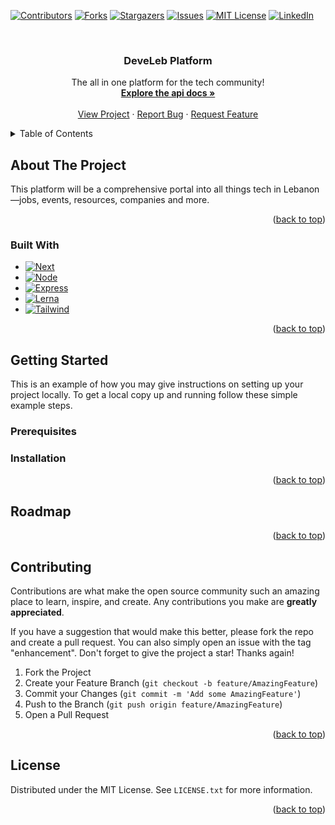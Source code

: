 <a id="readme-top"></a>

<!-- PROJECT SHIELDS -->
[![Contributors][contributors-shield]][contributors-url]
[![Forks][forks-shield]][forks-url]
[![Stargazers][stars-shield]][stars-url]
[![Issues][issues-shield]][issues-url]
[![MIT License][license-shield]][license-url]
[![LinkedIn][linkedin-shield]][linkedin-url]

<!-- PROJECT LOGO -->
<br />
<div align="center">

  <h3 align="center">DeveLeb Platform</h3>
  <p align="center">
    The all in one platform for the tech community!
    <br />
    <a href="https://develeb.github.io/Develeb-Platform/"><strong>Explore the api docs »</strong></a>
    <br />
    <br />
    <a href="https://github.com/DeveLeb/Develeb-Platform/">View Project</a>
    ·
    <a href="https://github.com/DeveLeb/Develeb-Platform/issues/new?labels=bug&template=bug-report.md">Report Bug</a>
    ·
    <a href="https://github.com/DeveLeb/Develeb-Platform/issues/new?labels=enhancement&template=feature-request.md">Request Feature</a>
  </p>
</div>



<!-- TABLE OF CONTENTS -->
<details>
  <summary>Table of Contents</summary>
  <ol>
    <li>
      <a href="#about-the-project">About The Project</a>
      <ul>
        <li><a href="#built-with">Built With</a></li>
      </ul>
    </li>
    <li>
      <a href="#getting-started">Getting Started</a>
      <ul>
        <li><a href="#prerequisites">Prerequisites</a></li>
        <li><a href="#installation">Installation</a></li>
      </ul>
    </li>
    <li><a href="#usage">Usage</a></li>
    <li><a href="#roadmap">Roadmap</a></li>
    <li><a href="#contributing">Contributing</a></li>
    <li><a href="#license">License</a></li>
    <li><a href="#contact">Contact</a></li>
    <li><a href="#acknowledgments">Acknowledgments</a></li>
  </ol>
</details>



<!-- ABOUT THE PROJECT -->
## About The Project

This platform will be a comprehensive portal into all things tech in Lebanon—jobs, events, resources, companies and more. 

<p align="right">(<a href="#readme-top">back to top</a>)</p>



### Built With

* [![Next][Next.js]][Next-url]
* [![Node][Node.js]][Node-url]
* [![Express][Express.js]][Express-url]
* [![Lerna][Lerna.js]][Lerna-url]
* [![Tailwind][Tailwind.js]][Tailwind-url]

<p align="right">(<a href="#readme-top">back to top</a>)</p>



<!-- GETTING STARTED -->
## Getting Started

This is an example of how you may give instructions on setting up your project locally.
To get a local copy up and running follow these simple example steps.

### Prerequisites



### Installation


<p align="right">(<a href="#readme-top">back to top</a>)</p>



<!-- ROADMAP -->
## Roadmap


<p align="right">(<a href="#readme-top">back to top</a>)</p>



<!-- CONTRIBUTING -->
## Contributing

Contributions are what make the open source community such an amazing place to learn, inspire, and create. Any contributions you make are **greatly appreciated**.

If you have a suggestion that would make this better, please fork the repo and create a pull request. You can also simply open an issue with the tag "enhancement".
Don't forget to give the project a star! Thanks again!

1. Fork the Project
2. Create your Feature Branch (`git checkout -b feature/AmazingFeature`)
3. Commit your Changes (`git commit -m 'Add some AmazingFeature'`)
4. Push to the Branch (`git push origin feature/AmazingFeature`)
5. Open a Pull Request

<p align="right">(<a href="#readme-top">back to top</a>)</p>



<!-- LICENSE -->
## License

Distributed under the MIT License. See `LICENSE.txt` for more information.

<p align="right">(<a href="#readme-top">back to top</a>)</p>



<!-- MARKDOWN LINKS & IMAGES -->
<!-- https://www.markdownguide.org/basic-syntax/#reference-style-links -->
[contributors-shield]: https://img.shields.io/github/contributors/othneildrew/Best-README-Template.svg?style=for-the-badge
[contributors-url]: https://github.com/DeveLeb/Develeb-Platform/graphs/contributors
[forks-shield]: https://img.shields.io/github/forks/DeveLeb/Develeb-Platform.svg?style=for-the-badge
[forks-url]: https://github.com/DeveLeb/Develeb-Platform/network/members
[stars-shield]: https://img.shields.io/github/stars/DeveLeb/Develeb-Platform.svg?style=for-the-badge
[stars-url]: https://github.com/DeveLeb/Develeb-Platform/stargazers
[issues-shield]: https://img.shields.io/github/issues/DeveLeb/Develeb-Platform.svg?style=for-the-badge
[issues-url]: https://github.com/DeveLeb/Develeb-Platform/issues
[license-shield]: https://img.shields.io/github/license/DeveLeb/Develeb-Platform.svg?style=for-the-badge
[license-url]: https://github.com/DeveLeb/Develeb-Platform/blob/master/LICENSE.txt
[linkedin-shield]: https://img.shields.io/badge/-LinkedIn-black.svg?style=for-the-badge&logo=linkedin&colorB=555
[linkedin-url]: https://www.linkedin.com/company/develeb/
[Next.js]: https://img.shields.io/badge/next.js-000000?style=for-the-badge&logo=nextdotjs&logoColor=white
[Next-url]: https://nextjs.org/
[Node.js]: https://img.shields.io/badge/node.js-000000?style=for-the-badge&logo=nodedotjs&logoColor=white
[Node-url]: https://nodejs.org/
[Express.js]: https://img.shields.io/badge/express.js-000000?style=for-the-badge&logo=expressdotjs&logoColor=white
[Express-url]: https://expressjs.com/
[Lerna.js]: https://img.shields.io/badge/lerna.js-000000?style=for-the-badge&logo=lernasdotjs&logoColor=white
[Lerna-url]: https://lerna.js.org/
[Tailwind.js]: https://img.shields.io/badge/tailwind.js-000000?style=for-the-badge&logo=tailwinddotjs&logoColor=white
[Tailwind-url]: https://tailwindcss.com/
